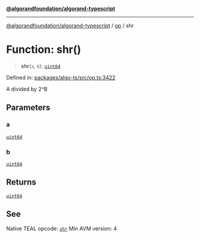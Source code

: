 [**@algorandfoundation/algorand-typescript**](../../README.md)

***

[@algorandfoundation/algorand-typescript](../../README.md) / [op](../README.md) / shr

# Function: shr()

> **shr**(`a`, `b`): [`uint64`](../../index/type-aliases/uint64.md)

Defined in: [packages/algo-ts/src/op.ts:3422](https://github.com/algorandfoundation/puya-ts/blob/main/packages/algo-ts/src/op.ts#L3422)

A divided by 2^B

## Parameters

### a

[`uint64`](../../index/type-aliases/uint64.md)

### b

[`uint64`](../../index/type-aliases/uint64.md)

## Returns

[`uint64`](../../index/type-aliases/uint64.md)

## See

Native TEAL opcode: [`shr`](https://developer.algorand.org/docs/get-details/dapps/avm/teal/opcodes/v10/#shr)
Min AVM version: 4

